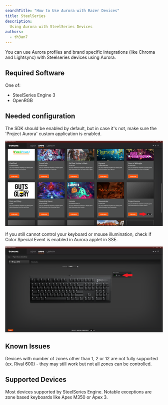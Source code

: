 ```yaml
---
searchTitle: "How to Use Aurora with Razer Devices"
title: SteelSeries
description:
  Using Aurora with SteelSeries Devices
authors:
  - th3an7
---
```


You can use Aurora profiles and brand specific integrations (like Chroma and Lightsync) with Steelseries devices using Aurora.

## Required Software

One of:
* SteelSeries Engine 3
* OpenRGB

## Needed configuration

The SDK should be enabled by default, but in case it's not, make sure the 'Project Aurora' custom application is enabled.

![Enabling custom app in SSE3](enable-sse-app.png)

If you still cannot control your keyboard or mouse illumination, check if Color Special Event is enabled in Aurora applet in SSE.

![Color Special Event in Aurora applet](sse-special-event.png)

## Known Issues

Devices with number of zones other than 1, 2 or 12 are not fully supported (ex. Rival 600) - they may still work but not all zones can be controlled.

## Supported Devices

Most devices supported by SteelSeries Engine. Notable exceptions are zone based keyboards like Apex M350 or Apex 3.
